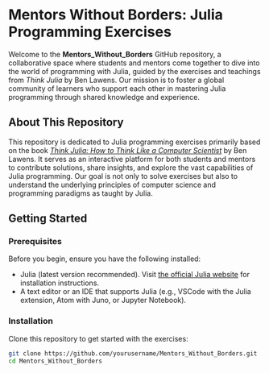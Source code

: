 # Mentors Without Borders: Julia Programming Exercises

Welcome to the **Mentors_Without_Borders** GitHub repository, a collaborative space where students and mentors come together to dive into the world of programming with Julia, guided by the exercises and teachings from *Think Julia* by Ben Lawens. Our mission is to foster a global community of learners who support each other in mastering Julia programming through shared knowledge and experience.

## About This Repository

This repository is dedicated to Julia programming exercises primarily based on the book *[Think Julia: How to Think Like a Computer Scientist](https://benlauwens.github.io/ThinkJulia.jl/latest/book.html)* by Ben Lawens. It serves as an interactive platform for both students and mentors to contribute solutions, share insights, and explore the vast capabilities of Julia programming. Our goal is not only to solve exercises but also to understand the underlying principles of computer science and programming paradigms as taught by Julia.

## Getting Started

### Prerequisites

Before you begin, ensure you have the following installed:
- Julia (latest version recommended). Visit [the official Julia website](https://julialang.org/downloads/) for installation instructions.
- A text editor or an IDE that supports Julia (e.g., VSCode with the Julia extension, Atom with Juno, or Jupyter Notebook).

### Installation

Clone this repository to get started with the exercises:

```bash
git clone https://github.com/yourusername/Mentors_Without_Borders.git
cd Mentors_Without_Borders
